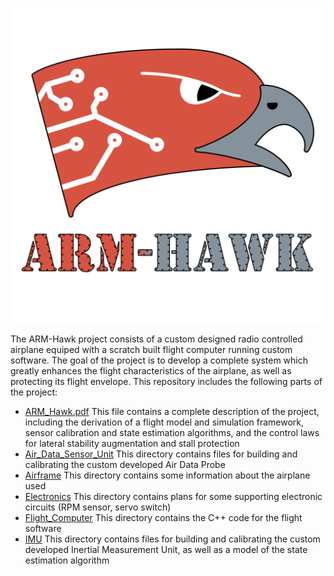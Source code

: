![ARM-Hawk Logo](/ARM_Hawk_Logo.png)

The ARM-Hawk project consists of a custom designed radio controlled airplane equiped with a scratch built flight computer running custom software. The goal of the project is to develop a complete system which greatly enhances the flight characteristics of the airplane, as well as protecting its flight envelope. This repository includes the following parts of the project:

- [ARM_Hawk.pdf](ARM_Hawk.pdf) This file contains a complete description of the project, including the derivation of a flight model and simulation framework, sensor calibration and state estimation algorithms, and the control laws for lateral stability augmentation and stall protection
- [Air_Data_Sensor_Unit](Air_Data_Sensor_Unit) This directory contains files for building and calibrating the custom developed Air Data Probe
- [Airframe](Airframe) This directory contains some information about the airplane used
- [Electronics](Electronics) This directory contains plans for some supporting electronic circuits (RPM sensor, servo switch)
- [Flight_Computer](Flight_Computer) This directory contains the C++ code for the flight software
- [IMU](IMU) This directory contains files for building and calibrating the custom developed Inertial Measurement Unit, as well as a model of the state estimation algorithm
